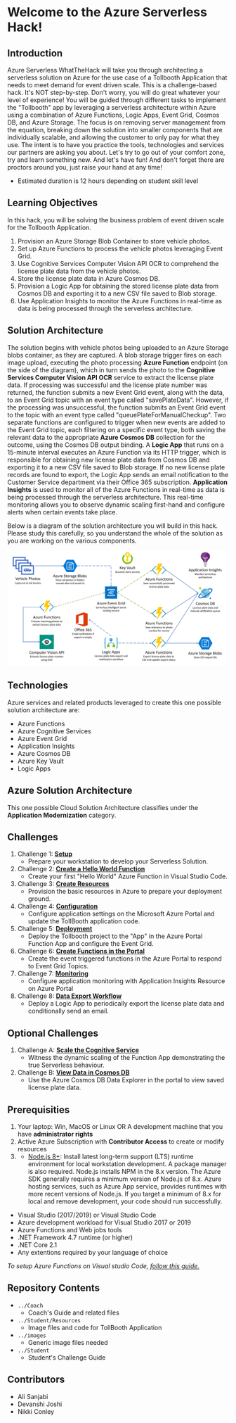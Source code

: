 # Welcome to the Azure Serverless Hack!

## Introduction

Azure Serverless WhatTheHack will take you through architecting a serverless solution on Azure for the use case of a Tollbooth Application that needs to meet demand for event driven scale. This is a challenge-based hack. It's NOT step-by-step. Don't worry, you will do great whatever your level of experience! You will be guided through different tasks to implement the "Tollbooth" app by leveraging a serverless architecture within Azure using a combination of Azure Functions, Logic Apps, Event Grid, Cosmos DB, and Azure Storage. The focus is on removing server management from the equation, breaking down the solution into smaller components that are individually scalable, and allowing the customer to only pay for what they use.  The intent is to have you practice the tools, technologies and services our partners are asking you about. Let's try to go out of your comfort zone, try and learn something new. And let's have fun!
And don't forget there are proctors around you, just raise your hand at any time!
- Estimated duration is 12 hours depending on student skill level

## Learning Objectives
In this hack, you will be solving the business problem of event driven scale for the Tollbooth Application.

1. Provision an Azure Storage Blob Container to store vehicle photos.
2. Set up Azure Functions to process the vehicle photos leveraging Event Grid.
3. Use Cognitive Services Computer Vision API OCR to comprehend the license plate data from the vehicle photos.
4. Store the license plate data in Azure Cosmos DB.
5. Provision a Logic App for obtaining the stored license plate data from Cosmos DB and exporting it to a new CSV file saved to Blob storage.
6. Use Application Insights to monitor the Azure Functions in real-time as data is being processed through the serverless architecture.

## Solution Architecture

The solution begins with vehicle photos being uploaded to an Azure Storage blobs container, as they are captured. A blob storage trigger fires on each image upload, executing the photo processing **Azure Function** endpoint (on the side of the diagram), which in turn sends the photo to the **Cognitive Services Computer Vision API OCR** service to extract the license plate data. If processing was successful and the license plate number was returned, the function submits a new Event Grid event, along with the data, to an Event Grid topic with an event type called &quot;savePlateData&quot;. However, if the processing was unsuccessful, the function submits an Event Grid event to the topic with an event type called &quot;queuePlateForManualCheckup&quot;. Two separate functions are configured to trigger when new events are added to the Event Grid topic, each filtering on a specific event type, both saving the relevant data to the appropriate **Azure Cosmos DB** collection for the outcome, using the Cosmos DB output binding. A **Logic App** that runs on a 15-minute interval executes an Azure Function via its HTTP trigger, which is responsible for obtaining new license plate data from Cosmos DB and exporting it to a new CSV file saved to Blob storage. If no new license plate records are found to export, the Logic App sends an email notification to the Customer Service department via their Office 365 subscription. **Application Insights** is used to monitor all of the Azure Functions in real-time as data is being processed through the serverless architecture. This real-time monitoring allows you to observe dynamic scaling first-hand and configure alerts when certain events take place.

Below is a diagram of the solution architecture you will build in this hack. Please study this carefully, so you understand the whole of the solution as you are working on the various components.

![The Solution diagram is described in the text following this diagram.](images/preferred-solution.png 'Solution diagram')


## Technologies

Azure services and related products leveraged to create this one possible solution architecture are:
*	Azure Functions
*	Azure Cognitive Services
*	Azure Event Grid
*	Application Insights
*	Azure Cosmos DB
*	Azure Key Vault
*	Logic Apps

## Azure Solution Architecture
This one possible Cloud Solution Architecture classifies under the **Application Modernization** category.

## Challenges
1.	Challenge 1: **[Setup](./01-Setup.md)**
    - Prepare your workstation to develop your Serverless Solution.
1.	Challenge 2: **[Create a Hello World Function](./02-FunctionIntro.md)**
    - Create your first "Hello World" Azure Function in Visual Studio Code.
1.  Challenge 3: **[Create Resources](./03-CreateResources.md)**
    - Provision the basic resources in Azure to prepare your deployment ground.
1.  Challenge 4: **[Configuration](./04-Configuration.md)**
    - Configure application settings on the Microsoft Azure Portal and update the TollBooth application code.
1.  Challenge 5: **[Deployment](./05-Deployment.md)**
    - Deploy the Tollbooth project to the "App" in the Azure Portal Function App and configure the Event Grid.
1.  Challenge 6: **[Create Functions in the Portal](./06-PortalFunctions.md)**
    - Create the event triggered functions in the Azure Portal to respond to Event Grid Topics.
1.  Challenge 7: **[Monitoring](./07-Monitoring.md)**
    - Configure application monitoring with Application Insights Resource on Azure Portal
1.  Challenge 8: **[Data Export Workflow](./08-Workflow.md)**
    - Deploy a Logic App to periodically export the license plate data and conditionally send an email.

## Optional Challenges
1.	Challenge A: **[Scale the Cognitive Service](./0A-ScaleCognitive.md)**
    - Witness the dynamic scaling of the Function App demonstrating the true Serverless behaviour.
1.  Challenge B: **[View Data in Cosmos DB](./0B-Cosmos.md)**
    - Use the Azure Cosmos DB Data Explorer in the portal to view saved license plate data.
    
## Prerequisities

1. Your laptop: Win, MacOS or Linux OR A development machine that you have **administrator rights**
1. Active Azure Subscription with **Contributor Access** to create or modify resources
1. * [Node.js 8+](https://www.npmjs.com/): Install latest long-term support (LTS) runtime environment for local workstation development. A package manager is also required. Node.js installs NPM in the 8.x version. The Azure SDK generally requires a minimum version of Node.js of 8.x. Azure hosting services, such as Azure App service, provides runtimes with more recent versions of Node.js. If you target a minimum of 8.x for local and remove development, your code should run successfully.
- Visual Studio (2017/2019) or Visual Studio Code
- Azure development workload for Visual Studio 2017 or 2019
- Azure Functions and Web jobs tools
- .NET Framework 4.7 runtime (or higher)
- .NET Core 2.1
- Any extentions required by your language of choice

*To setup Azure Functions on Visual studio Code, [follow this guide.](https://docs.microsoft.com/en-us/azure/azure-functions/functions-develop-vs-code?tabs=csharp)*

## Repository Contents
- `../Coach`
  - Coach's Guide and related files
- `../Student/Resources`
  - Image files and code for TollBooth Application
- `../images`
  - Generic image files needed
- `../Student`
  - Student's Challenge Guide

## Contributors
- Ali Sanjabi
- Devanshi Joshi
- Nikki Conley
